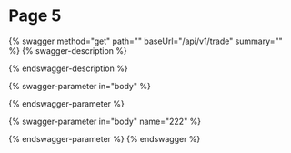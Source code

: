 # Page 5

{% swagger method="get" path="" baseUrl="/api/v1/trade" summary="" %}
{% swagger-description %}

{% endswagger-description %}

{% swagger-parameter in="body" %}

{% endswagger-parameter %}

{% swagger-parameter in="body" name="222" %}

{% endswagger-parameter %}
{% endswagger %}
